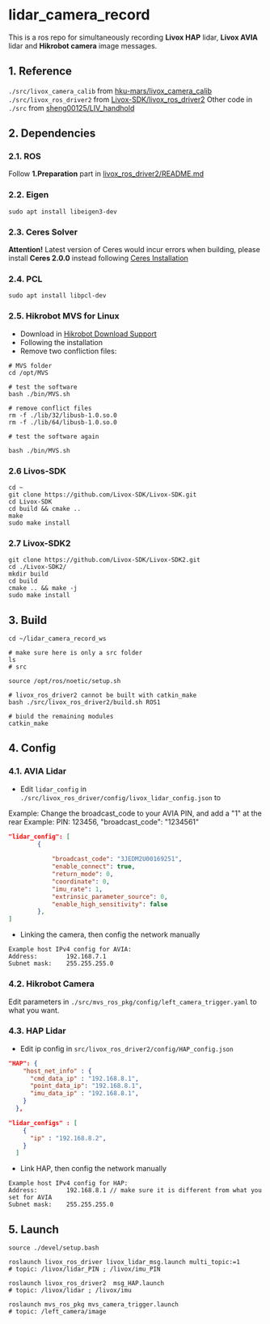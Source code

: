# lidar_camera_record

This is a ros repo for simultaneously recording **Livox HAP** lidar, **Livox AVIA** lidar and **Hikrobot camera** image messages.

## 1. Reference

```./src/livox_camera_calib``` from [hku-mars/livox_camera_calib](https://github.com/hku-mars/livox_camera_calib)
```./src/livox_ros_driver2``` from [Livox-SDK/livox_ros_driver2](https://github.com/Livox-SDK/livox_ros_driver2)
Other code in ```./src``` from [sheng00125/LIV_handhold](https://github.com/sheng00125/LIV_handhold)

## 2. Dependencies

### 2.1. ROS

Follow **1.Preparation** part in [livox_ros_driver2/README.md](./src/livox_ros_driver2/README.md)

### 2.2. Eigen

```shell
sudo apt install libeigen3-dev
```

### 2.3. Ceres Solver

**Attention!** Latest version of Ceres would incur errors when building, please install **Ceres 2.0.0** instead following [Ceres Installation](http://ceres-solver.org/installation.html)

### 2.4. PCL

```shell
sudo apt install libpcl-dev
```

### 2.5. Hikrobot MVS for Linux

- Download in [Hikrobot Download Support](https://www.hikrobotics.com/cn/machinevision/service/download/?module=0)
- Following the installation
- Remove two confliction files:

```shell
# MVS folder
cd /opt/MVS

# test the software
bash ./bin/MVS.sh

# remove conflict files
rm -f ./lib/32/libusb-1.0.so.0
rm -f ./lib/64/libusb-1.0.so.0

# test the software again

bash ./bin/MVS.sh
```

### 2.6 Livos-SDK

```shell
cd ~
git clone https://github.com/Livox-SDK/Livox-SDK.git
cd Livox-SDK
cd build && cmake ..
make
sudo make install
```
### 2.7 Livox-SDK2

```shell
git clone https://github.com/Livox-SDK/Livox-SDK2.git
cd ./Livox-SDK2/
mkdir build
cd build
cmake .. && make -j
sudo make install
```

## 3. Build

```shell
cd ~/lidar_camera_record_ws

# make sure here is only a src folder
ls
# src

source /opt/ros/noetic/setup.sh

# livox_ros_driver2 cannot be built with catkin_make
bash ./src/livox_ros_driver2/build.sh ROS1

# biuld the remaining modules
catkin_make

```

## 4. Config

### 4.1. AVIA Lidar

- Edit ```lidar_config``` in ```./src/livox_ros_driver/config/livox_lidar_config.json``` to

Example:
Change the broadcast_code to your AVIA PIN, and add a "1" at the rear
Example: PIN: 123456, "broadcast_code": "1234561"

```json
"lidar_config": [
        {
            
            "broadcast_code": "3JEDM2U00169251",
            "enable_connect": true,
            "return_mode": 0,
            "coordinate": 0,
            "imu_rate": 1,
            "extrinsic_parameter_source": 0,
            "enable_high_sensitivity": false
        },
]
```

- Linking the camera, then config the network manually

```
Example host IPv4 config for AVIA:
Address:        192.168.7.1
Subnet mask:    255.255.255.0
```

### 4.2. Hikrobot Camera

Edit parameters in ```./src/mvs_ros_pkg/config/left_camera_trigger.yaml``` to what you want.

### 4.3. HAP Lidar

- Edit ip config in ```src/livox_ros_driver2/config/HAP_config.json```

```json
"HAP": {
    "host_net_info" : {
      "cmd_data_ip" : "192.168.8.1",
      "point_data_ip": "192.168.8.1",
      "imu_data_ip" : "192.168.8.1",
    }
  },

"lidar_configs" : [
    {
      "ip" : "192.168.8.2",
    }
  ]

```

- Link HAP, then config the network manually

```
Example host IPv4 config for HAP:
Address:        192.168.8.1 // make sure it is different from what you set for AVIA
Subnet mask:    255.255.255.0
```

## 5. Launch

```shell
source ./devel/setup.bash

roslaunch livox_ros_driver livox_lidar_msg.launch multi_topic:=1
# topic: /livox/lidar_PIN ; /livox/imu_PIN

roslaunch livox_ros_driver2  msg_HAP.launch
# topic: /livox/lidar ; /livox/imu

roslaunch mvs_ros_pkg mvs_camera_trigger.launch
# topic: /left_camera/image
```
